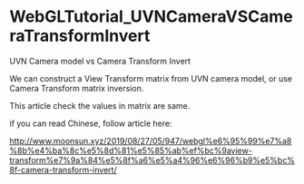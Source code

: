 # WebGLTutorial_UVNCameraVSCameraTransformInvert
UVN Camera model vs Camera Transform Invert

We can construct a View Transform matrix from UVN camera model, or use Camera Transform matrix inversion.

This article check the values in matrix are same.

if you can read Chinese, follow article here:

http://www.moonsun.xyz/2019/08/27/05/947/webgl%e6%95%99%e7%a8%8b%e4%ba%8c%e5%8d%81%e5%85%ab%ef%bc%9aview-transform%e7%9a%84%e5%8f%a6%e5%a4%96%e6%96%b9%e5%bc%8f-camera-transform-invert/
